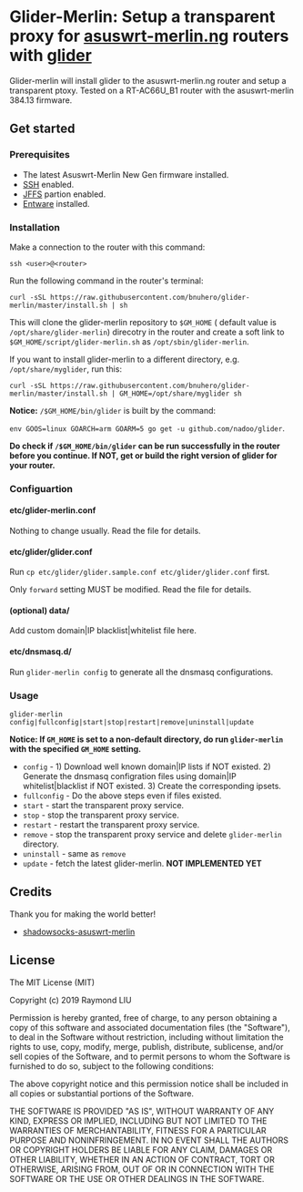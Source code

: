 # Glider-Merlin: Setup a transparent proxy for [asuswrt-merlin.ng](https://github.com/RMerl/asuswrt-merlin.ng) routers with [glider](https://github.com/nadoo/glider)

Glider-merlin will install glider to the asuswrt-merlin.ng router and setup a transparent ptoxy. Tested on a RT-AC66U_B1 router with the asuswrt-merlin 384.13 firmware.

## Get started

### Prerequisites

* The latest Asuswrt-Merlin New Gen firmware installed.
* [SSH](https://github.com/RMerl/asuswrt-merlin/wiki/SSHD) enabled.
* [JFFS](https://github.com/RMerl/asuswrt-merlin/wiki/JFFS) partion enabled.
* [Entware](https://github.com/RMerl/asuswrt-merlin/wiki/Entware) installed.

### Installation

Make a connection to the router with this command:

`ssh <user>@<router>`

Run the following command in the router's terminal:

`curl -sSL https://raw.githubusercontent.com/bnuhero/glider-merlin/master/install.sh | sh`

This will clone the glider-merlin repository to `$GM_HOME` ( default value is `/opt/share/glider-merlin`) direcotry in the router and create a soft link to `$GM_HOME/script/glider-merlin.sh` as `/opt/sbin/glider-merlin`.

If you want to install glider-merlin to a different directory, e.g. `/opt/share/myglider`, run this:

`curl -sSL https://raw.githubusercontent.com/bnuhero/glider-merlin/master/install.sh | GM_HOME=/opt/share/myglider sh`

**Notice:** `/$GM_HOME/bin/glider` is built by the command:

`env GOOS=linux GOARCH=arm GOARM=5 go get -u github.com/nadoo/glider`. 

**Do check if `/$GM_HOME/bin/glider` can be run successfully in the router before you continue. If NOT, get or build the right version of glider for your router.**

### Configuartion

#### etc/glider-merlin.conf

Nothing to change usually. Read the file for details.

#### etc/glider/glider.conf

Run `cp etc/glider/glider.sample.conf etc/glider/glider.conf` first.

Only `forward` setting MUST be modified. Read the file for details.

#### (optional) data/

Add custom domain|IP blacklist|whitelist file here.

#### etc/dnsmasq.d/

Run `glider-merlin config` to generate all the dnsmasq configurations.

### Usage

`glider-merlin config|fullconfig|start|stop|restart|remove|uninstall|update`

**Notice: If `GM_HOME` is set to a non-default directory, do run `glider-merlin` with the specified `GM_HOME` setting.**

* `config` - 1) Download well known domain|IP lists if NOT existed. 2) Generate the dnsmasq configration files using domain|IP whitelist|blacklist if NOT existed. 3) Create the corresponding ipsets.
* `fullconfig` - Do the above steps even if files existed.
* `start` - start the transparent proxy service.
* `stop` - stop the transparent proxy service.
* `restart` - restart the transparent proxy service.
* `remove` - stop the transparent proxy service and delete `glider-merlin` directory.
* `uninstall` - same as `remove`
* `update` - fetch the latest glider-merlin. **NOT IMPLEMENTED YET**

## Credits

Thank you for making the world better!

* [shadowsocks-asuswrt-merlin](https://github.com/Acris/shadowsocks-asuswrt-merlin)

## License

The MIT License (MIT)

Copyright (c) 2019 Raymond LIU

Permission is hereby granted, free of charge, to any person obtaining a copy
of this software and associated documentation files (the "Software"), to deal
in the Software without restriction, including without limitation the rights
to use, copy, modify, merge, publish, distribute, sublicense, and/or sell
copies of the Software, and to permit persons to whom the Software is
furnished to do so, subject to the following conditions:

The above copyright notice and this permission notice shall be included in
all copies or substantial portions of the Software.

THE SOFTWARE IS PROVIDED "AS IS", WITHOUT WARRANTY OF ANY KIND, EXPRESS OR
IMPLIED, INCLUDING BUT NOT LIMITED TO THE WARRANTIES OF MERCHANTABILITY,
FITNESS FOR A PARTICULAR PURPOSE AND NONINFRINGEMENT. IN NO EVENT SHALL THE
AUTHORS OR COPYRIGHT HOLDERS BE LIABLE FOR ANY CLAIM, DAMAGES OR OTHER
LIABILITY, WHETHER IN AN ACTION OF CONTRACT, TORT OR OTHERWISE, ARISING FROM,
OUT OF OR IN CONNECTION WITH THE SOFTWARE OR THE USE OR OTHER DEALINGS IN
THE SOFTWARE.

